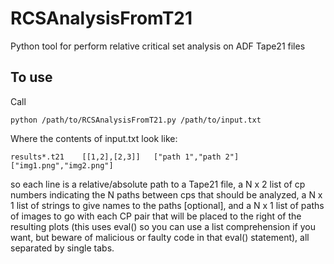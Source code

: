 # RCSAnalysisFromT21
Python tool for perform relative critical set analysis on ADF Tape21 files

## To use
Call
	
	python /path/to/RCSAnalysisFromT21.py /path/to/input.txt
	
	
Where the contents of input.txt look like:

	results*.t21	[[1,2],[2,3]]	["path 1","path 2"] ["img1.png","img2.png"]
	
so each line is a relative/absolute path to a Tape21 file, a N x 2 list of cp numbers indicating the N paths between cps that should be analyzed, a N x 1 list of strings to give names to the paths [optional], and a N x 1 list of paths of images to go with each CP pair that will be placed to the right of the resulting plots (this uses eval() so you can use a list comprehension if you want, but beware of malicious or faulty code in that eval() statement), all separated by single tabs.